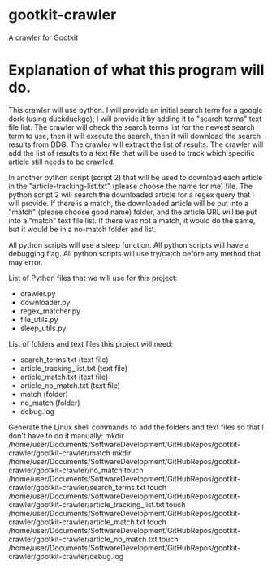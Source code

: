 # gootkit-crawler
A crawler for Gootkit

# Explanation of what this program will do.
This crawler will use python. 
I will provide an initial search term for a google dork (using duckduckgo); I will provide it by adding it to "search terms" text file list.
The crawler will check the search terms list for the newest search term to use, then it will execute the search, then it will download the search results from DDG.
The crawler will extract the list of results.
The crawler will add the list of results to a text file that will be used to track which specific article still needs to be crawled.

In another python script (script 2) that will be used to download each article in the "article-tracking-list.txt" (please choose the name for me) file.
The python script 2 will search the downloaded article for a regex query that I will provide.
If there is a match, the downloaded article will be put into a "match" (please choose good name) folder, and the article URL will be put into a "match" text file list.
If there was not a match, it would do the same, but it would be in a no-match folder and list.

All python scripts will use a sleep function.
All python scripts will have a debugging flag.
All python scripts will use try/catch before any method that may error.

List of Python files that we will use for this project:
- crawler.py
- downloader.py
- regex_matcher.py
- file_utils.py
- sleep_utils.py

List of folders and text files this project will need:
- search_terms.txt (text file)
- article_tracking_list.txt (text file)
- article_match.txt (text file)
- article_no_match.txt (text file)
- match (folder)
- no_match (folder)
- debug.log

Generate the Linux shell commands to add the folders and text files so that I don't have to do it manually:
mkdir /home/user/Documents/SoftwareDevelopment/GitHubRepos/gootkit-crawler/gootkit-crawler/match
mkdir /home/user/Documents/SoftwareDevelopment/GitHubRepos/gootkit-crawler/gootkit-crawler/no_match
touch /home/user/Documents/SoftwareDevelopment/GitHubRepos/gootkit-crawler/gootkit-crawler/search_terms.txt
touch /home/user/Documents/SoftwareDevelopment/GitHubRepos/gootkit-crawler/gootkit-crawler/article_tracking_list.txt
touch /home/user/Documents/SoftwareDevelopment/GitHubRepos/gootkit-crawler/gootkit-crawler/article_match.txt
touch /home/user/Documents/SoftwareDevelopment/GitHubRepos/gootkit-crawler/gootkit-crawler/article_no_match.txt
touch /home/user/Documents/SoftwareDevelopment/GitHubRepos/gootkit-crawler/gootkit-crawler/debug.log